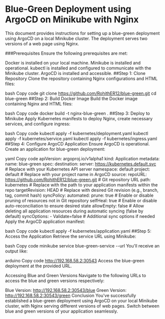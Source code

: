 # Blue-Green Deployment using ArgoCD on Minikube with Nginx

This document provides instructions for setting up a blue-green deployment using ArgoCD on a local Minikube cluster. The deployment serves two versions of a web page using Nginx.

###Prerequisites
Ensure the following prerequisites are met:

Docker is installed on your local machine.
Minikube is installed and operational.
kubectl is installed and configured to communicate with the Minikube cluster.
ArgoCD is installed and accessible.
##Step 1: Clone Repository
Clone the repository containing Nginx configurations and HTML files:

bash
Copy code
git clone https://github.com/RohithER12/blue-green.git
cd blue-green
##Step 2: Build Docker Image
Build the Docker image containing Nginx and HTML files:

bash
Copy code
docker build -t nginx-blue-green .
##Step 3: Deploy to Minikube
Apply Kubernetes manifests to deploy Nginx, create necessary services, and configure ingress:

bash
Copy code
kubectl apply -f kubernetes/deployment.yaml
kubectl apply -f kubernetes/service.yaml
kubectl apply -f kubernetes/ingress.yaml
##Step 4: Configure ArgoCD Application
Ensure ArgoCD is operational. Create an application for blue-green deployment:

yaml
Copy code
apiVersion: argoproj.io/v1alpha1
kind: Application
metadata:
  name: blue-green
spec:
  destination:
    server: https://kubernetes.default.svc # Replace with your Kubernetes API server
    namespace: default
  project: default # Replace with your project name in ArgoCD
  source:
    repoURL: https://github.com/RohithER12/blue-green.git # Git repository URL
    path: kubernetes # Replace with the path to your application manifests within the repo
    targetRevision: HEAD # Replace with desired Git revision (e.g., branch, tag, commit hash)
  syncPolicy:
    automated:
      prune: true # Enable or disable pruning of resources not in Git repository
      selfHeal: true # Enable or disable auto-reconciliation to ensure desired state
      allowEmpty: false # Allow deleting all application resources during automatic syncing (false by default)
    syncOptions:
      - Validate=false # Additional sync options if needed
Apply the ArgoCD application manifest:

bash
Copy code
kubectl apply -f kubernetes/application.yaml
##Step 5: Access the Application
Retrieve the service URL using Minikube:

bash
Copy code
minikube service blue-green-service --url
You'll receive an output like:

arduino
Copy code
http://192.168.58.2:30543
Access the blue-green deployment at the provided URL.

Accessing Blue and Green Versions
Navigate to the following URLs to access the blue and green versions respectively:

Blue Version: http://192.168.58.2:30543/blue
Green Version: http://192.168.58.2:30543/green
Conclusion
You've successfully established a blue-green deployment using ArgoCD on your local Minikube cluster, with Nginx serving different versions of web pages. Switch between blue and green versions of your application seamlessly.
